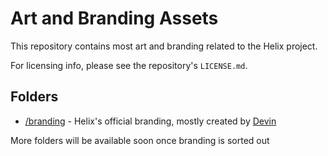 # Art and Branding Assets

This repository contains most art and branding related to the Helix project.

For licensing info, please see the repository's `LICENSE.md`.

## Folders

* [/branding](/branding) - Helix's official branding, mostly created by [Devin](https://github.com/intergrav)

More folders will be available soon once branding is sorted out
